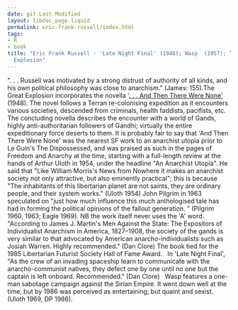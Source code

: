 ```yaml
---
date: git Last Modified
layout: libdoc_page.liquid
permalink: eric-frank-russell/index.html
tags:
- R
- book
title: "Eric Frank Russell - 'Late Night Final' (1948); Wasp  (1957); The Great
  Explosion"
---
```


". . . Russell was motivated by a strong distrust of authority of all kinds, and his own political philosophy was close to anarchism." (James: 155).The Great Explosion  incorporates the novella '<a href="http://www.abelard.org/e-f-russell.htm">. . . And Then There Were None'</a> (1948). The novel follows a Terran re-colonising expedition as it encounters various societies, descended from criminals, health faddists, pacifists, etc. The concluding novella describes the encounter with a world of Gands, highly anti-authoritarian followers of Gandhi; virtually the entire expeditionary force deserts to them. It is probably fair to say that  'And Then There Were None' was the nearest SF work to an anarchist utopia prior to Le Guin's The Dispossessed, and was praised as such in the pages of Freedom and Anarchy at the time,  starting with a full-length review at the hands of Arthur Uloth in 1954, under  the headline "An Anarchist Utopia". He said that "Like William Morris's News  from Nowhere it makes an anarchist society not only attractive, but also  eminently practical"; this is because "The inhabitants of this libertarian  planet are not saints, they are ordinary people, and their system works." (Uloth 1954)  John Pilgrim in 1963 speculated on "just how much influence this much  anthologised tale has had in forming the political opinions of the fallout  generation. " (Pilgrim 1960, 1963; Eagle 1969). NB the work itself never uses the  'A' word.
 
"According to James J. Martin's Men Against the State: The Expositors of Individualist Anarchism in America, 1827–1908, the society of the gands is very similar to that advocated by American anarcho-individualists such as Josiah Warren. Highly recommended." (Dan Clore) The book tied for the 1985  Libertarian Futurist Society Hall of Fame Award.
  
 In 'Late Night Final', "As the crew of an invading spaceship learn to communicate with the anarcho-communist natives, they defect one by one until no one but the captain is left onboard. Recommended." (Dan Clore)
 
Wasp features a one-man sabotage campaign against the Sirian Empire. It went down well at the time, but by 1986 was perceived as entertaining, but quaint and sexist. (Uloth 1969, DP 1986).